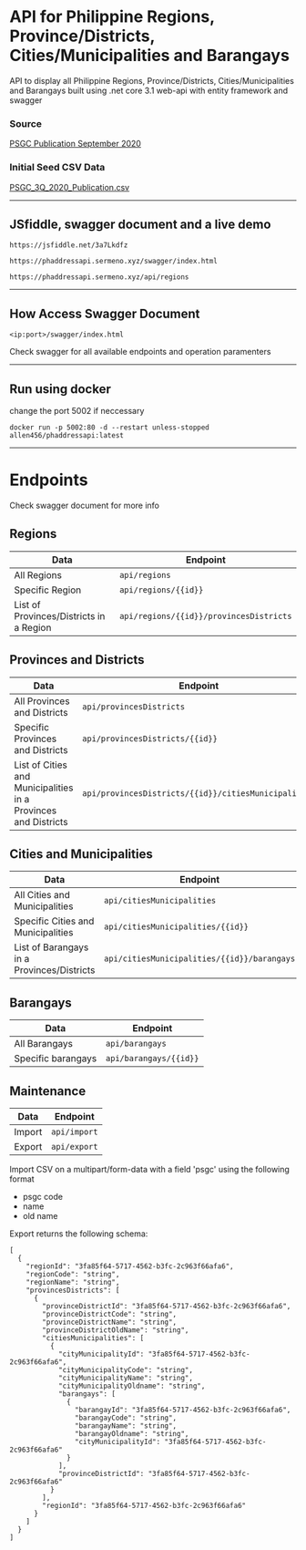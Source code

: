 # API for Philippine Regions, Province/Districts, Cities/Municipalities and Barangays

API to display all Philippine Regions, Province/Districts, Cities/Municipalities and Barangays 
built using .net core 3.1 web-api with entity framework and swagger

### Source 
[PSGC Publication September 2020](https://psa.gov.ph/sites/default/files/attachments/ird/specialrelease/PSGC%203Q%202020%20Publication.xlsx)

### Initial Seed CSV Data
[PSGC_3Q_2020_Publication.csv](./PSGC_3Q_2020_Publication.csv)

-----------------

## JSfiddle, swagger document and a live demo
```
https://jsfiddle.net/3a7Lkdfz
```
```
https://phaddressapi.sermeno.xyz/swagger/index.html
```
```
https://phaddressapi.sermeno.xyz/api/regions
```
-----------------
## How Access Swagger Document

```
<ip:port>/swagger/index.html
```
Check swagger for all available endpoints and operation paramenters

------------------
## Run using docker
change the port 5002 if neccessary
```
docker run -p 5002:80 -d --restart unless-stopped allen456/phaddressapi:latest
```
-----------------

# Endpoints
Check swagger document for more info
## Regions
Data | Endpoint
------------ | -------------
All Regions | ```api/regions```
Specific Region | ```api/regions/{{id}}```
List of Provinces/Districts in a Region | ```api/regions/{{id}}/provincesDistricts```
## Provinces and Districts
Data | Endpoint
------------ | -------------
All Provinces and Districts | ```api/provincesDistricts```
Specific Provinces and Districts | ```api/provincesDistricts/{{id}}```
List of Cities and Municipalities in a Provinces and Districts | ```api/provincesDistricts/{{id}}/citiesMunicipalities```
## Cities and Municipalities
Data | Endpoint
------------ | -------------
All Cities and Municipalities | ```api/citiesMunicipalities```
Specific Cities and Municipalities | ```api/citiesMunicipalities/{{id}}```
List of Barangays in a Provinces/Districts | ```api/citiesMunicipalities/{{id}}/barangays```
## Barangays
Data | Endpoint
------------ | -------------
All Barangays | ```api/barangays```
Specific barangays | ```api/barangays/{{id}}```
## Maintenance
Data | Endpoint
------------ | -------------
Import | ```api/import``` 
Export | ```api/export```

Import CSV on a multipart/form-data with a field 'psgc' using the following format
- psgc code
- name
- old name

Export returns the following schema:
```
[
  {
    "regionId": "3fa85f64-5717-4562-b3fc-2c963f66afa6",
    "regionCode": "string",
    "regionName": "string",
    "provincesDistricts": [
      {
        "provinceDistrictId": "3fa85f64-5717-4562-b3fc-2c963f66afa6",
        "provinceDistrictCode": "string",
        "provinceDistrictName": "string",
        "provinceDistrictOldName": "string",
        "citiesMunicipalities": [
          {
            "cityMunicipalityId": "3fa85f64-5717-4562-b3fc-2c963f66afa6",
            "cityMunicipalityCode": "string",
            "cityMunicipalityName": "string",
            "cityMunicipalityOldname": "string",
            "barangays": [
              {
                "barangayId": "3fa85f64-5717-4562-b3fc-2c963f66afa6",
                "barangayCode": "string",
                "barangayName": "string",
                "barangayOldname": "string",
                "cityMunicipalityId": "3fa85f64-5717-4562-b3fc-2c963f66afa6"
              }
            ],
            "provinceDistrictId": "3fa85f64-5717-4562-b3fc-2c963f66afa6"
          }
        ],
        "regionId": "3fa85f64-5717-4562-b3fc-2c963f66afa6"
      }
    ]
  }
]
```